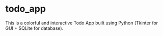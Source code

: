 # todo_app
This is a colorful and interactive Todo App built using Python (Tkinter for GUI + SQLite for database).
